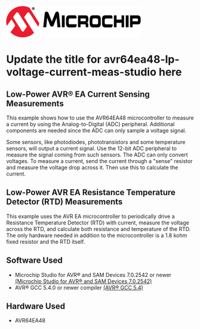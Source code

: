 <!-- Please do not change this logo with link -->

[![MCHP](images/microchip.png)](https://www.microchip.com)

# Update the title for avr64ea48-lp-voltage-current-meas-studio here

<!-- This is where the introduction to the example goes, including mentioning the peripherals used -->



##  Low-Power AVR® EA Current Sensing Measurements
This example shows how to use the AVR64EA48 microcontroller to measure a current by using the Analog-to-Digital (ADC) peripheral. Additional components are needed since the ADC can only sample a voltage signal.

Some sensors, like photodiodes, phototransistors and some temperature sensors, will output a current signal. Use the 12-bit ADC peripheral to measure the signal coming from such sensors. The ADC can only convert voltages. To measure a current, send the current through a "sense" resistor and measure the voltage drop across it. Then use this to calculate the current.

## Low-Power AVR EA Resistance Temperature Detector (RTD) Measurements 

This example uses the AVR EA microcontroller to periodically drive
a Resistance Temperature Detector (RTD) with current, measure the
voltage across the RTD, and calculate both resistance and
temperature of the RTD.  The only hardware needed in addition to
the microcontroller is a 1.8 kohm fixed resistor and the RTD itself.

## Software Used

<!-- All software used in this example must be listed here. Use unbreakable links!
     - MPLAB® X IDE 5.30 or newer [(microchip.com/mplab/mplab-x-ide)](http://www.microchip.com/mplab/mplab-x-ide)
     - MPLAB® XC8 2.10 or a newer compiler [(microchip.com/mplab/compilers)](http://www.microchip.com/mplab/compilers)
     - MPLAB® Code Configurator (MCC) 3.95.0 or newer [(microchip.com/mplab/mplab-code-configurator)](https://www.microchip.com/mplab/mplab-code-configurator)
     - MPLAB® Code Configurator (MCC) Device Libraries PIC10 / PIC12 / PIC16 / PIC18 MCUs [(microchip.com/mplab/mplab-code-configurator)](https://www.microchip.com/mplab/mplab-code-configurator)
     - Microchip PIC18F-Q Series Device Support (1.4.109) or newer [(packs.download.microchip.com/)](https://packs.download.microchip.com/) -->

- Microchip Studio for AVR® and SAM Devices 7.0.2542 or newer [(Microchip Studio for AVR® and SAM Devices 7.0.2542)](https://www.microchip.com/en-us/development-tools-tools-and-software/microchip-studio-for-avr-and-sam-devices?utm_source=GitHub&utm_medium=TextLink&utm_campaign=MCU8_MMTCha_MPAE_Examples&utm_content=avr64ea48-lp-voltage-current-meas-studio-github)
- AVR® GCC 5.4.0 or newer compiler [(AVR® GCC 5.4)](https://www.microchip.com/en-us/development-tools-tools-and-software/gcc-compilers-avr-and-arm?utm_source=GitHub&utm_medium=TextLink&utm_campaign=MCU8_MMTCha_MPAE_Examples&utm_content=avr64ea48-lp-voltage-current-meas-studio-github)

## Hardware Used
 - AVR64EA48 





<!-- Summarize what the example has shown -->
